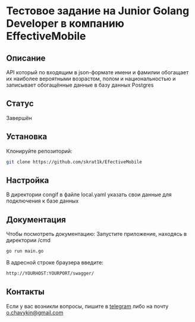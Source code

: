 # Тестовое задание на Junior Golang Developer в компанию EffectiveMobile

## Описание
API который по входящим в json-формате имени и фамилии обогащает их наиболее вероятными возрастом, полом и национальностью и записывает обогащённые данные в базу данных Postgres

## Статус
Завершён

## Установка
Клонируйте репозиторий:
```bash
git clone https://github.com/skrat1k/EfectiveMobile
```
## Настройка

В директории congif в файле local.yaml указать свои данные для подключения к базе данных

## Документация

Чтобы посмотреть документацию:
Запустите приложение, находясь в директории /cmd
```bash
go run main.go
```
В адресной строке браузера введите:
```bash
http://YOURHOST:YOURPORT/swagger/
```
## Контакты

Если у вас возникли вопросы, пишите в [telegram](https://t.me/skrat1k) либо на почту [o.chavykin@gmail.com](mailto:o.chavykin@gmail.com)
